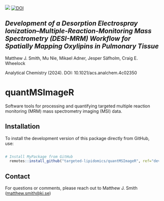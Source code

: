 [![](https://badgen.net/static/Publication/10.1038.s41588-024-01819-2/green?.svg)](https://doi.org/10.1021/acs.analchem.4c02350) [![DOI](https://zenodo.org/badge/DOI/10.5281/zenodo.10807654.svg)](https://doi.org/10.5281/zenodo.10807654)

## *Development of a Desorption Electrospray Ionization–Multiple-Reaction-Monitoring Mass Spectrometry (DESI-MRM) Workflow for Spatially Mapping Oxylipins in Pulmonary Tissue*

Matthew J. Smith, Mu Nie, Mikael Adner, Jesper Säfholm, Craig E. Wheelock

Analytical Chemistry (2024). DOI: 10.1021/acs.analchem.4c02350

# quantMSImageR

Software tools for processing and quantifying targeted multiple reaction monitoring (MRM) mass spectrometry imaging (MSI) data.

## Installation

To install the development version of this package directly from GitHub, use:

```r

# Install MyPackage from GitHub
  remotes::install_github("targeted-lipidomics/quantMSImageR", ref="devel")
```

## Contact

For questions or comments, please reach out to Matthew J. Smith (matthew.smith@ki.se)
